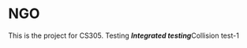# NGO
This is the project for CS305. Testing
***Integrated testing***C o l l i s i o n   t e s t - 1  
 
